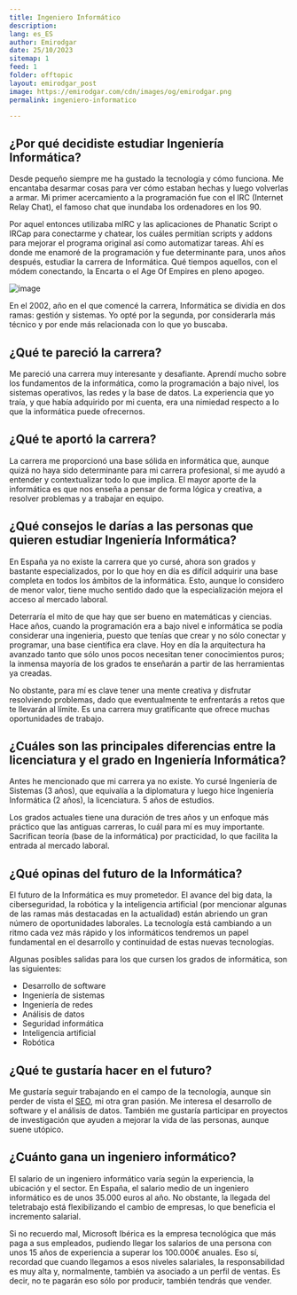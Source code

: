 ```yaml
---
title: Ingeniero Informático
description: 
lang: es_ES
author: Emirodgar
date: 25/10/2023
sitemap: 1
feed: 1
folder: offtopic
layout: emirodgar_post
image: https://emirodgar.com/cdn/images/og/emirodgar.png
permalink: ingeniero-informatico

---
```


## ¿Por qué decidiste estudiar Ingeniería Informática?

Desde pequeño siempre me ha gustado la tecnología y cómo funciona. Me encantaba desarmar cosas para ver cómo estaban hechas y luego volverlas a armar. Mi primer acercamiento a la programación fue con el IRC (Internet Relay Chat), el famoso chat que inundaba los ordenadores en los 90. 

Por aquel entonces utilizaba mIRC y las aplicaciones de Phanatic Script o IRCap para conectarme y chatear, los cuáles permitían scripts y addons para mejorar el programa original así como automatizar tareas. Ahí es donde me enamoré de la programación y fue determinante para, unos años después, estudiar la carrera de Informática. Qué tiempos aquellos, con el módem conectando, la Encarta o el Age Of Empires en pleno apogeo.

![image](https://github.com/Emirodgar/w-emirodgar-com/assets/4302127/42b90c5e-df68-40f0-b32f-32c60d2d8a91)


En el 2002, año en el que comencé la carrera, Informática se dividía en dos ramas: gestión y sistemas. Yo opté por la segunda, por considerarla más técnico y por ende más relacionada con lo que yo buscaba.

## ¿Qué te pareció la carrera?

Me pareció una carrera muy interesante y desafiante. Aprendí mucho sobre los fundamentos de la informática, como la programación a bajo nivel, los sistemas operativos, las redes y la base de datos. La experiencia que yo traía, y que había adquirido por mi cuenta, era una nimiedad respecto a lo que la informática puede ofrecernos.

## ¿Qué te aportó la carrera?

La carrera me proporcionó una base sólida en informática que, aunque quizá no haya sido determinante para mi carrera profesional, sí me ayudó a entender y contextualizar todo lo que implica. El mayor aporte de la informática es que nos enseña a pensar de forma lógica y creativa, a resolver problemas y a trabajar en equipo.

## ¿Qué consejos le darías a las personas que quieren estudiar Ingeniería Informática?

En España ya no existe la carrera que yo cursé, ahora son grados y bastante especializados, por lo que hoy en día es difícil adquirir una base completa en todos los ámbitos de la informática. Esto, aunque lo considero de menor valor, tiene mucho sentido dado que la especialización mejora el acceso al mercado laboral.

Deterraría el mito de que hay que ser bueno en matemáticas y ciencias. Hace años, cuando la programación era a bajo nivel e informática se podía considerar una ingenieria, puesto que tenías que crear y no sólo conectar y programar, una base científica era clave. Hoy en día la arquitectura ha avanzado tanto que sólo unos pocos necesitan tener conocimientos puros; la inmensa mayoría de los grados te enseñarán a partir de las herramientas ya creadas.

No obstante, para mí es clave tener una mente creativa y disfrutar resolviendo problemas, dado que eventualmente te enfrentarás a retos que te llevarán al límite. Es una carrera muy gratificante que ofrece muchas oportunidades de trabajo.

## ¿Cuáles son las principales diferencias entre la licenciatura y el grado en Ingeniería Informática?

Antes he mencionado que mi carrera ya no existe. Yo cursé Ingeniería de Sistemas (3 años), que equivalía a la diplomatura y luego hice Ingeniería Informática (2 años), la licenciatura. 5 años de estudios. 

Los grados actuales tiene una duración de tres años y un enfoque más práctico que las antiguas carreras, lo cuál para mí es muy importante. Sacrifican teoría (base de la informática) por practicidad, lo que facilita la entrada al mercado laboral.

## ¿Qué opinas del futuro de la Informática?

El futuro de la Informática es muy prometedor. El avance del big data, la ciberseguridad, la robótica y la inteligencia artificial (por mencionar algunas de las ramas más destacadas en la actualidad) están abriendo un gran número de oportunidades laborales. La tecnología está cambiando a un ritmo cada vez más rápido y los informáticos tendremos un papel fundamental en el desarrollo y continuidad de estas nuevas tecnologías.

Algunas posibles salidas para los que cursen los grados de informática, son las siguientes:

- Desarrollo de software
- Ingeniería de sistemas
- Ingeniería de redes
- Análisis de datos
- Seguridad informática
- Inteligencia artificial
- Robótica

## ¿Qué te gustaría hacer en el futuro?

Me gustaría seguir trabajando en el campo de la tecnología, aunque sin perder de vista el [SEO](https://emirodgar.com/consultor-seo), mi otra gran pasión. Me interesa el desarrollo de software y el análisis de datos. También me gustaría participar en proyectos de investigación que ayuden a mejorar la vida de las personas, aunque suene utópico.


## ¿Cuánto gana un ingeniero informático?

El salario de un ingeniero informático varía según la experiencia, la ubicación y el sector. En España, el salario medio de un ingeniero informático es de unos 35.000 euros al año. No obstante, la llegada del teletrabajo está flexibilizando el cambio de empresas, lo que beneficia el incremento salarial.

Si no recuerdo mal, Microsoft Ibérica es la empresa tecnológica que más paga a sus empleados, pudiendo llegar los salarios de una persona con unos 15 años de experiencia a superar los 100.000€ anuales. Eso sí, recordad que cuando llegamos a esos niveles salariales, la responsabilidad es muy alta y, normalmente, también va asociado a un perfil de ventas. Es decir, no te pagarán eso sólo por producir, también tendrás que vender.

